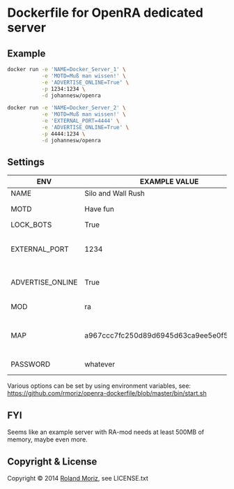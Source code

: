 # Dockerfile for OpenRA dedicated server

## Example
```sh
docker run -e 'NAME=Docker_Server_1' \
           -e 'MOTD=Muß man wissen!' \
           -e 'ADVERTISE_ONLINE=True' \
           -p 1234:1234 \
           -d johannesw/openra

docker run -e 'NAME=Docker_Server_2' \
           -e 'MOTD=Muß man wissen!' \
           -e 'EXTERNAL_PORT=4444' \
           -e 'ADVERTISE_ONLINE=True' \
           -p 4444:1234 \
           -d johannesw/openra
```

## Settings

| ENV  | EXAMPLE VALUE   | DESCRIPTION  | DEFAULT  |   |
|---|---|---|---|---|
| NAME  | Silo and Wall Rush  |  Server name  |   |   |
| MOTD  | Have fun | MOTD, on server join   |   |   |
| LOCK_BOTS  | True  |  Disable bots  |  False |   |
| EXTERNAL_PORT  | 1234  |  External port, used for server list registration  |  1234 |   |
| ADVERTISE_ONLINE  | True  | Register with public  server list |  False |   |
| MOD  | ra  |  OpenRA Mod "Red Alert"  | ra |   |
| MAP  | a967ccc7fc250d89d6945d63ca9ee5e0f539eeb7 | Load initial map with id, see [Resource Center][1]  |  |   |
| PASSWORD  | whatever | Password to connect |  |   |


Various options can be set by using environment variables, see:
https://github.com/rmoriz/openra-dockerfile/blob/master/bin/start.sh

[1]: http://resource.openra.net/maps/110

## FYI

Seems like an example server with RA-mod needs at least 500MB of memory, maybe even more.

## Copyright & License

Copyright © 2014 [Roland Moriz](https://roland.io), see LICENSE.txt
